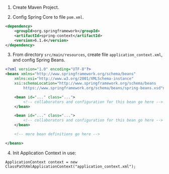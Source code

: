 1. Create Maven Project.

2. Config Spring Core to file `pom.xml`.

```xml
<dependency>
    <groupId>org.springframework</groupId>
    <artifactId>spring-context</artifactId>
    <version>6.1.4</version>
</dependency>
```

3. From directory `src/main/resources`, create file `application_context.xml`, and config Spring Beans.

```xml
<?xml version="1.0" encoding="UTF-8"?>
<beans xmlns="http://www.springframework.org/schema/beans"
	xmlns:xsi="http://www.w3.org/2001/XMLSchema-instance"
	xsi:schemaLocation="http://www.springframework.org/schema/beans
		https://www.springframework.org/schema/beans/spring-beans.xsd">

	<bean id="..." class="...">  
		<!-- collaborators and configuration for this bean go here -->
	</bean>

	<bean id="..." class="...">
		<!-- collaborators and configuration for this bean go here -->
	</bean>

	<!-- more bean definitions go here -->

</beans>
```

4. Init Application Context in use:
```
ApplicationContext context = new ClassPathXmlApplicationContext("application_context.xml");
```
